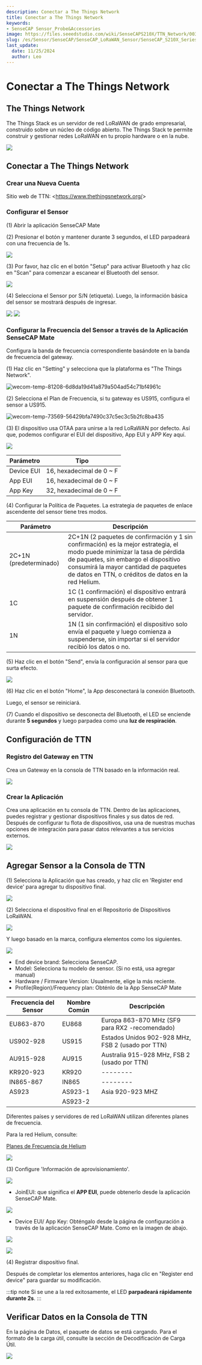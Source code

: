 ```yaml
---
description: Conectar a The Things Network
title: Conectar a The Things Network
keywords:
- SenseCAP Sensor_Probe&Accessories
image: https://files.seeedstudio.com/wiki/SenseCAPS210X/TTN_Network/003.webp
slug: /es/Sensor/SenseCAP/SenseCAP_LoRaWAN_Sensor/SenseCAP_S210X_Series/tutorial/How-to-Connect-SenseCAP-S210X-to-The-Things-Network
last_update:
  date: 11/25/2024
  author: Leo
---
```


# Conectar a The Things Network

## The Things Network

The Things Stack es un servidor de red LoRaWAN de grado empresarial, construido sobre un núcleo de código abierto. The Things Stack te permite construir y gestionar redes LoRaWAN en tu propio hardware o en la nube.

![](https://files.seeedstudio.com/wiki/SenseCAPS210X/TTN_Network/003.png)

## Conectar a The Things Network

### Crear una Nueva Cuenta

Sitio web de TTN: &lt;https://www.thethingsnetwork.org/&gt;

### Configurar el Sensor

(1) Abrir la aplicación SenseCAP Mate

(2) Presionar el botón y mantener durante 3 segundos, el LED parpadeará con una frecuencia de 1s.

![](https://files.seeedstudio.com/wiki/SenseCAPS210X/TTN_Network/004.png)

(3) Por favor, haz clic en el botón "Setup" para activar Bluetooth y haz clic en "Scan" para comenzar a escanear el Bluetooth del sensor.

![](https://files.seeedstudio.com/wiki/SenseCAPS210X/TTN_Network/005.png)

(4) Selecciona el Sensor por S/N (etiqueta). Luego, la información básica del sensor se mostrará después de ingresar.

![](https://files.seeedstudio.com/wiki/SenseCAPS210X/TTN_Network/006.png)
![](https://files.seeedstudio.com/wiki/SenseCAPS210X/TTN_Network/007.png)

### Configurar la Frecuencia del Sensor a través de la Aplicación SenseCAP Mate

Configura la banda de frecuencia correspondiente basándote en la banda de frecuencia del gateway.

(1) Haz clic en "Setting" y selecciona que la plataforma es "The Things Network".

![wecom-temp-81208-6d8da19d41a879a504ad54c71bf4961c](https://files.seeedstudio.com/wiki/SenseCAPS210X/TTN_Network/008.png)

(2) Selecciona el Plan de Frecuencia, si tu gateway es US915, configura el sensor a US915.

![wecom-temp-73569-56429bfa7490c37c5ec3c5b2fc8ba435](https://files.seeedstudio.com/wiki/SenseCAPS210X/TTN_Network/009.png)

(3) El dispositivo usa OTAA para unirse a la red LoRaWAN por defecto. Así que, podemos configurar el EUI del dispositivo, App EUI y APP Key aquí.

![](https://files.seeedstudio.com/wiki/SenseCAPS210X/TTN_Network/0010.png)

|**Parámetro**|**Tipo**|
| - | - |
|Device EUI|16, hexadecimal de 0 ~ F|
|App EUI|16, hexadecimal de 0 ~ F|
|App Key|32, hexadecimal de 0 ~ F|

(4) Configurar la Política de Paquetes. La estrategia de paquetes de enlace ascendente del sensor tiene tres modos.

|**Parámetro**|**Descripción**|
| - | - |
|2C+1N (predeterminado)|2C+1N (2 paquetes de confirmación y 1 sin confirmación) es la mejor estrategia, el modo puede minimizar la tasa de pérdida de paquetes, sin embargo el dispositivo consumirá la mayor cantidad de paquetes de datos en TTN, o créditos de datos en la red Helium.|
|1C|1C (1 confirmación) el dispositivo entrará en suspensión después de obtener 1 paquete de confirmación recibido del servidor.|
|1N|1N (1 sin confirmación) el dispositivo solo envía el paquete y luego comienza a suspenderse, sin importar si el servidor recibió los datos o no.|

(5) Haz clic en el botón "Send", envía la configuración al sensor para que surta efecto.

![](https://files.seeedstudio.com/wiki/SenseCAPS210X/TTN_Network/0011.png)

(6) Haz clic en el botón "Home", la App desconectará la conexión Bluetooth.

Luego, el sensor se reiniciará.

(7) Cuando el dispositivo se desconecta del Bluetooth, el LED se enciende durante **5 segundos** y luego parpadea como una **luz de respiración**.

## Configuración de TTN

### Registro del Gateway en TTN

Crea un Gateway en la consola de TTN basado en la información real.

![](https://files.seeedstudio.com/wiki/SenseCAPS210X/TTN_Network/0012.png)

### Crear la Aplicación

Crea una aplicación en tu consola de TTN. Dentro de las aplicaciones, puedes registrar y gestionar dispositivos finales y sus datos de red. Después de configurar tu flota de dispositivos, usa una de nuestras muchas opciones de integración para pasar datos relevantes a tus servicios externos.

![](https://files.seeedstudio.com/wiki/SenseCAPS210X/TTN_Network/0013.png)

## Agregar Sensor a la Consola de TTN

(1) Selecciona la Aplicación que has creado, y haz clic en 'Register end device' para agregar tu dispositivo final.

![](https://files.seeedstudio.com/wiki/SenseCAPS210X/TTN_Network/0014.png)

(2) Selecciona el dispositivo final en el Repositorio de Dispositivos LoRaWAN.

![](https://files.seeedstudio.com/wiki/SenseCAPS210X/TTN_Network/0015.png)

Y luego basado en la marca, configura elementos como los siguientes.

![](https://files.seeedstudio.com/wiki/SenseCAPS210X/TTN_Network/0016.png)

- End device brand: Selecciona SenseCAP.
- Model: Selecciona tu modelo de sensor. (Si no está, usa agregar manual)
- Hardware / Firmware Version: Usualmente, elige la más reciente.
- Profile(Region)/Frequency plan: Obténlo de la App SenseCAP Mate

|**Frecuencia del Sensor**|**Nombre Común**|**Descripción**|
| - | - | - |
|EU863-870|EU868|Europa 863-870 MHz (SF9 para RX2 -recomendado)|
|US902-928|US915|Estados Unidos 902-928 MHz, FSB 2 (usado por TTN)|
|AU915-928|AU915|Australia 915-928 MHz, FSB 2 (usado por TTN)|
|KR920-923|KR920|--------|
|IN865-867|IN865|--------|
|AS923|AS923-1|Asia 920-923 MHZ|
||AS923-2||

Diferentes países y servidores de red LoRaWAN utilizan diferentes planes de frecuencia.

Para la red Helium, consulte:

[Planes de Frecuencia de Helium](https://docs.helium.com/lorawan-on-helium/frequency-plans)

![](https://files.seeedstudio.com/wiki/SenseCAPS210X/TTN_Network/0017.png)

(3) Configure 'Información de aprovisionamiento'.

![](https://files.seeedstudio.com/wiki/SenseCAPS210X/TTN_Network/0018.png)

- JoinEUI: que significa el **APP EUI**, puede obtenerlo desde la aplicación SenseCAP Mate.

![](https://files.seeedstudio.com/wiki/SenseCAPS210X/TTN_Network/0019.png)

- Device EUI/ App Key: Obténgalo desde la página de configuración a través de la aplicación SenseCAP Mate. Como en la imagen de abajo.

![](https://files.seeedstudio.com/wiki/SenseCAPS210X/TTN_Network/0020.png)

![](https://files.seeedstudio.com/wiki/SenseCAPS210X/TTN_Network/0021.png)

(4) Registrar dispositivo final.

Después de completar los elementos anteriores, haga clic en "Register end device" para guardar su modificación.

:::tip note
Si se une a la red exitosamente, el LED **parpadeará rápidamente durante 2s**.
:::

## Verificar Datos en la Consola de TTN

En la página de Datos, el paquete de datos se está cargando. Para el formato de la carga útil, consulte la sección de Decodificación de Carga Útil.

![](https://files.seeedstudio.com/wiki/SenseCAPS210X/TTN_Network/0022.png)
